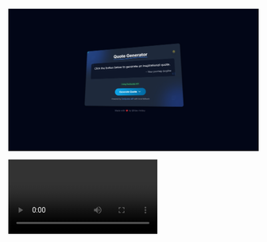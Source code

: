 ![Quote Generator Preview](https://raw.githubusercontent.com/1dev-hridoy/QuoteGenerator/refs/heads/main/preview/ss.png)

<video controls>
  <source src="https://github.com/1dev-hridoy/QuoteGenerator/raw/main/preview/video.mp4" type="video/mp4">
  Your browser does not support the video tag.
</video>
